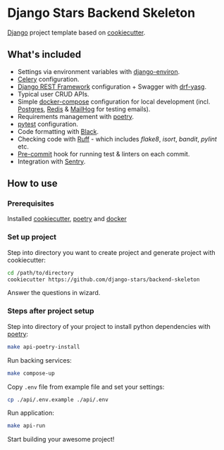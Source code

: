 # Django Stars Backend Skeleton

[Django](https://www.djangoproject.com/) project template based on [cookiecutter](https://cookiecutter.readthedocs.io/).

## What's included

* Settings via environment variables with [django-environ](https://django-environ.readthedocs.io/).
* [Celery](http://www.celeryproject.org/) configuration.
* [Django REST Framework](https://www.django-rest-framework.org/) configuration + Swagger with [drf-yasg](https://drf-yasg.readthedocs.io/).
* Typical user CRUD APIs.
* Simple [docker-compose](https://docs.docker.com/compose/) configuration for local development (incl. [Postgres](https://www.postgresql.org/), [Redis](https://redis.io/) & [MailHog](https://github.com/mailhog/MailHog) for testing emails).
* Requirements management with [poetry](https://python-poetry.org/).
* [pytest](https://docs.pytest.org/) configuration.
* Code formatting with [Black](https://black.readthedocs.io/).
* Checking code with [Ruff](https://beta.ruff.rs/docs/) - which includes _flake8_, _isort_, _bandit_, _pylint_ etc.
* [Pre-commit](https://pre-commit.com/) hook for running test & linters on each commit.
* Integration with [Sentry](https://sentry.io/).

## How to use

### Prerequisites
Installed [cookiecutter](https://python-poetry.org/docs/#installation), [poetry](https://python-poetry.org/docs/#installation) and [docker](https://docs.docker.com/engine/install/)

### Set up project
Step into directory you want to create project and generate project with cookiecutter:

```bash
cd /path/to/directory
cookiecutter https://github.com/django-stars/backend-skeleton
```
Answer the questions in wizard.

### Steps after project setup

Step into directory of your project to install python dependencies with [poetry](https://python-poetry.org/docs/basic-usage/#installing-dependencies):

```bash
make api-poetry-install
```

Run backing services:

```bash
make compose-up
```

Copy `.env` file from example file and set your settings:

```bash
cp ./api/.env.example ./api/.env
```

Run application:

```bash
make api-run
```

Start building your awesome project!
